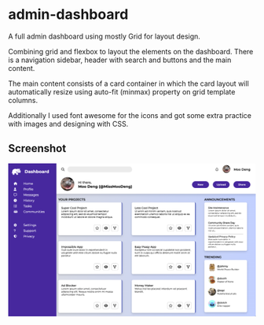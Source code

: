 # admin-dashboard

A full admin dashboard using mostly Grid for layout design. 

Combining grid and flexbox to layout the elements on the dashboard. There is a navigation sidebar, header with search and buttons and the main content.

The main content consists of a card container in which the card layout will automatically resize using auto-fit (minmax) property on grid template columns. 

Additionally I used font awesome for the icons and got some extra practice with images and designing with CSS.

## Screenshot

![screenshot](assets/screenshot.png)




